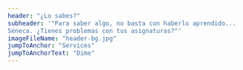 ```yaml
---
header: "¿Lo sabes?"
subheader: '"Para saber algo, no basta con haberlo aprendido... 
Séneca. ¿Tienes problemas con tus asignaturas?"'
imageFileName: "header-bg.jpg"
jumpToAnchor: "Services"
jumpToAnchorText: "Dime"
---
```

